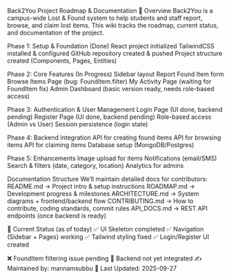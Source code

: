 Back2You Project Roadmap & Documentation
📌 Overview
Back2You is a campus-wide Lost & Found system to help students and staff report, browse, and claim lost items.
This wiki tracks the roadmap, current status, and documentation of the project.

Phase 1: Setup & Foundation (Done)
 React project initialized
 TailwindCSS installed & configured
 GitHub repository created & pushed
 Project structure created (Components, Pages, Entities)


Phase 2: Core Features (In Progress)
 Sidebar layout
 Report Found Item form
 Browse Items Page (bug: FoundItem.filter)
 My Activity Page (waiting for FoundItem fix)
 Admin Dashboard (basic version ready, needs role-based access)


Phase 3: Authentication & User Management
 Login Page (UI done, backend pending)
 Register Page (UI done, backend pending)
 Role-based access (Admin vs User)
 Session persistence (login state)


Phase 4: Backend Integration
 API for creating found items
 API for browsing items
 API for claiming items
 Database setup (MongoDB/Postgres)


Phase 5: Enhancements
 Image upload for items
 Notifications (email/SMS)
 Search & filters (date, category, location)
 Analytics for admins

 
 Documentation Structure
We’ll maintain detailed docs for contributors:
README.md → Project intro & setup instructions
ROADMAP.md → Development progress & milestones
ARCHITECTURE.md → System diagrams + frontend/backend flow
CONTRIBUTING.md → How to contribute, coding standards, commit rules
API_DOCS.md → REST API endpoints (once backend is ready)


📌 Current Status (as of today)
✅ UI Skeleton completed
✅ Navigation (Sidebar + Pages) working
✅ Tailwind styling fixed
✅ Login/Register UI created

❌ FoundItem filtering issue pending
🚧 Backend not yet integrated
✍️ Maintained by: mannamsubbu
📅 Last Updated: 2025-09-27

